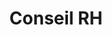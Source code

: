 ---
tags: particulier_cards
cardOrder: order:1;
wrapColor: yellow_wrap
title: Conseil RH
image: /img/conseil_rh.png
imgClass: h-100
altImage: Conseil RH
jqueryClass: conseil
bgColor:  bg_yellow
backTitleColor: blue
textColor: blue
description: ["Ponctuel ou permanent", "Un véritable support pour:"]
descriptionListItem: ["Entreprises","Associations", "Particuliers","IRP","Médecins (généralistes, du travail)"]
buttonBack: card_btn_back
---
